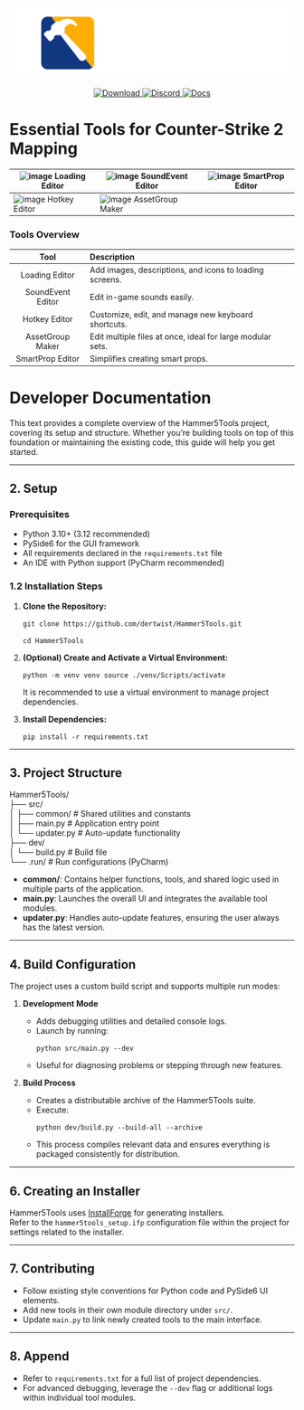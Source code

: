 
<p align="center">
    <a href="https://github.com/dertwist/Hammer5Tools">
        <img alt="header" src="readme/header_0.png" width="512">
    </a>
</p>

<p align="center">
    <a href="https://github.com/dertwist/Hammer5Tools/releases/latest">
        <img src="https://gist.githubusercontent.com/cxmeel/0dbc95191f239b631c3874f4ccf114e2/raw/download.svg" height="45" alt="Download">
    </a>
    <a href="https://discord.gg/JzcHMFbCEC">
        <img src="https://gist.githubusercontent.com/cxmeel/0dbc95191f239b631c3874f4ccf114e2/raw/discord.svg" height="45" alt="Discord">
    </a>
    <a href="https://twist-1.gitbook.io/hammer5tools">
        <img src="https://gist.githubusercontent.com/cxmeel/0dbc95191f239b631c3874f4ccf114e2/raw/docs.svg" height="45" alt="Docs">
    </a>
</p>

# Essential Tools for Counter-Strike 2 Mapping

| ![image](https://i.imgur.com/7znAlv4.jpeg) Loading Editor | ![image](https://i.imgur.com/HMmbQgR.png) SoundEvent Editor | ![image](https://i.imgur.com/kFjGhI7.png) SmartProp Editor |
| --------------------------------------------------------- | ----------------------------------------------------------- | ---------------------------------------------------------- |
| ![image](https://i.imgur.com/D9v7e6w.png) Hotkey Editor   | ![image](https://i.imgur.com/cRFsq49.png) AssetGroup Maker  |

### Tools Overview

|       Tool       | Description                                                               |
|:----------------:| :------------------------------------------------------------------------ |
|  Loading Editor  | Add images, descriptions, and icons to loading screens.                   |
|SoundEvent Editor | Edit in-game sounds easily.                                               |
|  Hotkey Editor   | Customize, edit, and manage new keyboard shortcuts.                       |
| AssetGroup Maker | Edit multiple files at once, ideal for large modular sets.                |
| SmartProp Editor | Simplifies creating smart props.      


# Developer Documentation

This text provides a complete overview of the Hammer5Tools project, covering its setup and structure. Whether you’re building tools on top of this foundation or maintaining the existing code, this guide will help you get started.

---

## 2. Setup

### Prerequisites
- Python 3.10+ (3.12 recommended)  
- PySide6 for the GUI framework  
- All requirements declared in the `requirements.txt` file  
- An IDE with Python support (PyCharm recommended)

### 1.2 Installation Steps

1.  **Clone the Repository:**

    ```shell
    git clone https://github.com/dertwist/Hammer5Tools.git
    ```
    
    ```shell
    cd Hammer5Tools
    ```

2.  **(Optional) Create and Activate a Virtual Environment:**

    ```shell
    python -m venv venv source ./venv/Scripts/activate
    ```

    It is recommended to use a virtual environment to manage project dependencies.

3.  **Install Dependencies:**

    ```shell
    pip install -r requirements.txt
    ```
---

## 3. Project Structure

Hammer5Tools/  
├── src/    
│ ├── common/ # Shared utilities and constants  
│ ├── main.py # Application entry point  
│ └── updater.py # Auto-update functionality  
├── dev/  
│ └── build.py # Build file  
└── .run/ # Run configurations (PyCharm)


- **common/**: Contains helper functions, tools, and shared logic used in multiple parts of the application.  
- **main.py**: Launches the overall UI and integrates the available tool modules.  
- **updater.py**: Handles auto-update features, ensuring the user always has the latest version.

---

## 4. Build Configuration

The project uses a custom build script and supports multiple run modes:

1. **Development Mode**  
   - Adds debugging utilities and detailed console logs.  
   - Launch by running:  
     ```shell
     python src/main.py --dev
     ```
   - Useful for diagnosing problems or stepping through new features.

2. **Build Process**  
   - Creates a distributable archive of the Hammer5Tools suite.  
   - Execute:
     ```shell
     python dev/build.py --build-all --archive
     ```
   - This process compiles relevant data and ensures everything is packaged consistently for distribution.

---

## 6. Creating an Installer

Hammer5Tools uses [InstallForge](https://installforge.net/) for generating installers.  
Refer to the `hammer5tools_setup.ifp` configuration file within the project for settings related to the installer.

---

## 7. Contributing

- Follow existing style conventions for Python code and PySide6 UI elements.  
- Add new tools in their own module directory under `src/`.  
- Update `main.py` to link newly created tools to the main interface.

---

## 8. Append

- Refer to `requirements.txt` for a full list of project dependencies.
- For advanced debugging, leverage the `--dev` flag or additional logs within individual tool modules.
